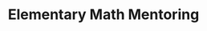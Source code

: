 ---
title: Elementary Math Mentoring
description: As a member of my school's math team, I volunteered to be an elementary math mentor, where I helped elementary math team students prepare for upcoming contests by going over contest practice problems every week.
url: https://seraphyang.com/initiatives
---